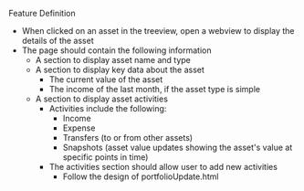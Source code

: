 Feature Definition
- When clicked on an asset in the treeview, open a webview to display the details of the asset
- The page should contain the following information
    - A section to display asset name and type
    - A section to display key data about the asset
        - The current value of the asset
        - The income of the last month, if the asset type is simple
    - A section to display asset activities
        - Activities include the following:
            - Income
            - Expense  
            - Transfers (to or from other assets)
            - Snapshots (asset value updates showing the asset's value at specific points in time)
        - The activities section should allow user to add new activities
            - Follow the design of portfolioUpdate.html
    
